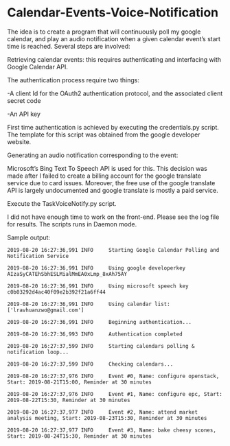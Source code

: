 # Calendar-Events-Voice-Notification
The idea is to create a program that will continuously poll my google calendar, and play an audio notification when a given calendar event’s start time is reached. Several steps are involved:

Retrieving calendar events: this requires authenticating and interfacing with Google Calendar API.


The authentication process require two things:

-A client Id for the OAuth2 authentication protocol, and the associated client secret code

-An API key 

First time authentication is achieved by executing the credentials.py script. The template for this script was obtained from the google developer website.

Generating an audio notification corresponding to the event: 

Microsoft’s Bing Text To Speech API is used for this. This decision was made after I failed to create a billing account for the google translate service due to card issues. Moreover, the free use of the google translate API is largely undocumented and google translate is mostly a paid service. 

Execute the TaskVoiceNotify.py script. 

I did not have enough time to work on the front-end. Please see the log file for results. The scripts runs in Daemon mode.


Sample output: 

    2019-08-20 16:27:36,991 INFO     Starting Google Calendar Polling and Notification Service

    2019-08-20 16:27:36,991 INFO     Using google developerkey AIzaSyCATEhSbhESLMialMmEA0xLmp_8xAh75AY
    
    2019-08-20 16:27:36,991 INFO     Using microsoft speech key c0b03292d4ac40f09e2b392f21a6ff44
    
    2019-08-20 16:27:36,991 INFO     Using calendar list: ['lravhuanzwo@gmail.com']
    
    2019-08-20 16:27:36,991 INFO     Beginning authentication...
    
    2019-08-20 16:27:36,993 INFO     Authentication completed

    2019-08-20 16:27:37,599 INFO     Starting calendars polling & notification loop...
    
    2019-08-20 16:27:37,599 INFO     Checking calendars...
    
    2019-08-20 16:27:37,976 INFO     Event #0, Name: configure openstack, Start: 2019-08-21T15:00, Reminder at 30 minutes
    
    2019-08-20 16:27:37,976 INFO     Event #1, Name: configure epc, Start: 2019-08-22T15:30, Reminder at 30 minutes
    
    2019-08-20 16:27:37,977 INFO     Event #2, Name: attend market analysis meeting, Start: 2019-08-23T15:30, Reminder at 30 minutes
    
    2019-08-20 16:27:37,977 INFO     Event #3, Name: bake cheesy scones, Start: 2019-08-24T15:30, Reminder at 30 minutes





